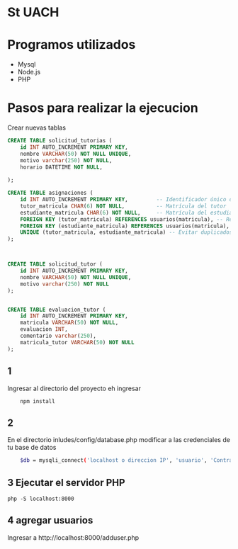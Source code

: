 # St UACH
# Programos utilizados
- Mysql 
- Node.js
- PHP
# Pasos para realizar la ejecucion
Crear nuevas tablas

```sql
CREATE TABLE solicitud_tutorias (
    id INT AUTO_INCREMENT PRIMARY KEY, 
    nombre VARCHAR(50) NOT NULL UNIQUE,
    motivo varchar(250) NOT NULL,
    horario DATETIME NOT NULL,
    
);

CREATE TABLE asignaciones (
    id INT AUTO_INCREMENT PRIMARY KEY,         -- Identificador único de la asignación
    tutor_matricula CHAR(6) NOT NULL,          -- Matrícula del tutor
    estudiante_matricula CHAR(6) NOT NULL,     -- Matrícula del estudiante
    FOREIGN KEY (tutor_matricula) REFERENCES usuarios(matricula), -- Relación con la tabla usuarios
    FOREIGN KEY (estudiante_matricula) REFERENCES usuarios(matricula), -- Relación con la tabla usuarios
    UNIQUE (tutor_matricula, estudiante_matricula) -- Evitar duplicados en la asignación
);



CREATE TABLE solicitud_tutor (
    id INT AUTO_INCREMENT PRIMARY KEY, 
    nombre VARCHAR(50) NOT NULL UNIQUE,
    motivo varchar(250) NOT NULL
);


CREATE TABLE evaluacion_tutor (
    id INT AUTO_INCREMENT PRIMARY KEY, 
    matricula VARCHAR(50) NOT NULL,
    evaluacion INT,
    comentario varchar(250),
    matricula_tutor VARCHAR(50) NOT NULL
);
```



## 1
Ingresar al directorio del proyecto eh ingresar 
```
    npm install
```

## 2 
En el directorio inludes/config/database.php modificar a las credenciales de tu base de datos

```bash
    $db = mysqli_connect('localhost o direccion IP', 'usuario', 'Contraseña', 'nombres_base_de_datos');
```

## 3 Ejecutar el servidor PHP

```
php -S localhost:8000
```

## 4 agregar usuarios
Ingresar a http://localhost:8000/adduser.php
